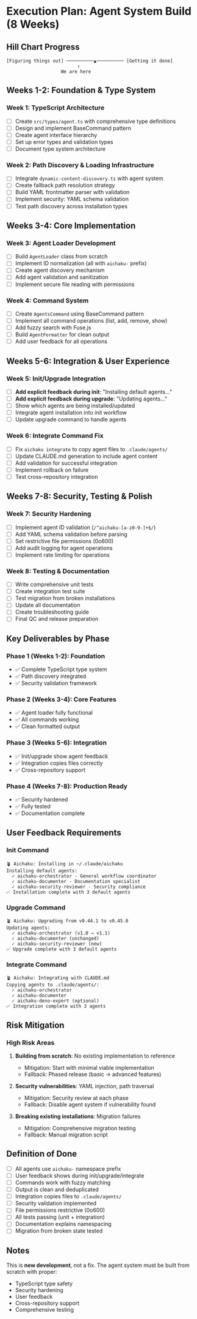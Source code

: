 # Execution Plan: Agent System Build (8 Weeks)

## Hill Chart Progress

```
[Figuring things out] ──────────▲────────── [Getting it done]
                          ↑
                    We are here
```

## Weeks 1-2: Foundation & Type System

### Week 1: TypeScript Architecture

- [ ] Create `src/types/agent.ts` with comprehensive type definitions
- [ ] Design and implement BaseCommand pattern
- [ ] Create agent interface hierarchy
- [ ] Set up error types and validation types
- [ ] Document type system architecture

### Week 2: Path Discovery & Loading Infrastructure

- [ ] Integrate `dynamic-content-discovery.ts` with agent system
- [ ] Create fallback path resolution strategy
- [ ] Build YAML frontmatter parser with validation
- [ ] Implement security: YAML schema validation
- [ ] Test path discovery across installation types

## Weeks 3-4: Core Implementation

### Week 3: Agent Loader Development

- [ ] Build `AgentLoader` class from scratch
- [ ] Implement ID normalization (all with `aichaku-` prefix)
- [ ] Create agent discovery mechanism
- [ ] Add agent validation and sanitization
- [ ] Implement secure file reading with permissions

### Week 4: Command System

- [ ] Create `AgentsCommand` using BaseCommand pattern
- [ ] Implement all command operations (list, add, remove, show)
- [ ] Add fuzzy search with Fuse.js
- [ ] Build `AgentFormatter` for clean output
- [ ] Add user feedback for all operations

## Weeks 5-6: Integration & User Experience

### Week 5: Init/Upgrade Integration

- [ ] **Add explicit feedback during init**: "Installing default agents..."
- [ ] **Add explicit feedback during upgrade**: "Updating agents..."
- [ ] Show which agents are being installed/updated
- [ ] Integrate agent installation into init workflow
- [ ] Update upgrade command to handle agents

### Week 6: Integrate Command Fix

- [ ] Fix `aichaku integrate` to copy agent files to `.claude/agents/`
- [ ] Update CLAUDE.md generation to include agent content
- [ ] Add validation for successful integration
- [ ] Implement rollback on failure
- [ ] Test cross-repository integration

## Weeks 7-8: Security, Testing & Polish

### Week 7: Security Hardening

- [ ] Implement agent ID validation (`/^aichaku-[a-z0-9-]+$/`)
- [ ] Add YAML schema validation before parsing
- [ ] Set restrictive file permissions (0o600)
- [ ] Add audit logging for agent operations
- [ ] Implement rate limiting for operations

### Week 8: Testing & Documentation

- [ ] Write comprehensive unit tests
- [ ] Create integration test suite
- [ ] Test migration from broken installations
- [ ] Update all documentation
- [ ] Create troubleshooting guide
- [ ] Final QC and release preparation

## Key Deliverables by Phase

### Phase 1 (Weeks 1-2): Foundation

- ✅ Complete TypeScript type system
- ✅ Path discovery integrated
- ✅ Security validation framework

### Phase 2 (Weeks 3-4): Core Features

- ✅ Agent loader fully functional
- ✅ All commands working
- ✅ Clean formatted output

### Phase 3 (Weeks 5-6): Integration

- ✅ Init/upgrade show agent feedback
- ✅ Integration copies files correctly
- ✅ Cross-repository support

### Phase 4 (Weeks 7-8): Production Ready

- ✅ Security hardened
- ✅ Fully tested
- ✅ Documentation complete

## User Feedback Requirements

### Init Command

```
🪴 Aichaku: Installing in ~/.claude/aichaku
Installing default agents:
  ✓ aichaku-orchestrator - General workflow coordinator
  ✓ aichaku-documenter - Documentation specialist  
  ✓ aichaku-security-reviewer - Security compliance
✅ Installation complete with 3 default agents
```

### Upgrade Command

```
🪴 Aichaku: Upgrading from v0.44.1 to v0.45.0
Updating agents:
  ✓ aichaku-orchestrator (v1.0 → v1.1)
  ✓ aichaku-documenter (unchanged)
  ✓ aichaku-security-reviewer (new)
✅ Upgrade complete with 3 default agents
```

### Integrate Command

```
🪴 Aichaku: Integrating with CLAUDE.md
Copying agents to .claude/agents/:
  ✓ aichaku-orchestrator
  ✓ aichaku-documenter
  ✓ aichaku-deno-expert (optional)
✅ Integration complete with 3 agents
```

## Risk Mitigation

### High Risk Areas

1. **Building from scratch**: No existing implementation to reference
   - Mitigation: Start with minimal viable implementation
   - Fallback: Phased release (basic → advanced features)

2. **Security vulnerabilities**: YAML injection, path traversal
   - Mitigation: Security review at each phase
   - Fallback: Disable agent system if vulnerability found

3. **Breaking existing installations**: Migration failures
   - Mitigation: Comprehensive migration testing
   - Fallback: Manual migration script

## Definition of Done

- [ ] All agents use `aichaku-` namespace prefix
- [ ] User feedback shows during init/upgrade/integrate
- [ ] Commands work with fuzzy matching
- [ ] Output is clean and deduplicated
- [ ] Integration copies files to `.claude/agents/`
- [ ] Security validation implemented
- [ ] File permissions restrictive (0o600)
- [ ] All tests passing (unit + integration)
- [ ] Documentation explains namespacing
- [ ] Migration from broken state tested

## Notes

This is **new development**, not a fix. The agent system must be built from scratch with proper:

- TypeScript type safety
- Security hardening
- User feedback
- Cross-repository support
- Comprehensive testing

